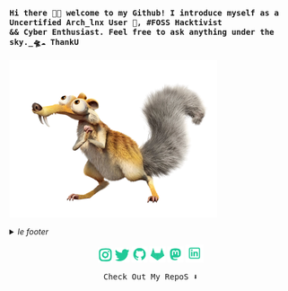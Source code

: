 
<h4><samp> Hi there 👋🏼  welcome to my Github! I introduce myself as a Uncertified Arch_lnx User 👾, #FOSS Hacktivist <br>&& Cyber Enthusiast. Feel free to ask anything under the sky._🛸☁️ ThankU</samp></h4>
 <p align="left">

  <img width="370" src="assets/pe.png">
  
</p>

<details>
  <summary><i>le footer</i></summary>
  
   *Discord* > vaxry <br/>
   *Matrix* > @vaxry:matrix.vaxry.net<br/>
   *Github* > well <br/>
   *Mail* > vaxry [at] vaxry.net <br/>
   *Site* > https://vaxry.net <br/><br/>
  
   *All graphics on this profile are made by me.*
</details>


<p align="center">
<a href= "https://instagram.com/albinxshiby" target="_blank"><img width="26" src="assets/instagram.png"/></a>
<a href= "https://twitter.com/albinxshiby"><img width="26" src="assets/twitter.png"/></a>
<a href= "https://github.com/albinxshiby"><img width="28" src="assets/github.png"/></a>
  <a href= "https://gitlab.com/albinxshiby"><img width="28" src="assets/gitlab.png"/></a>
<a href= "https://mastodon.social/@albinxshiby"><img width="28" src="assets/mastodon.png"/></a>
  <a href= "https://in.linkedin.com/albinxshiby"><img width="32" src="assets/linkedin.png"/></a>
</p>

<p align="center"><samp>
Check Out My RepoS ⬇️  
  </samp>
</p>

